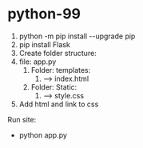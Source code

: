 # python-99



1. python -m pip install --upgrade pip
2. pip install Flask
3. Create folder structure:
4. file: app.py
   1. Folder: templates:
      1. --> index.html
   2. Folder: Static:
      1. --> style.css
5. Add html and link to css



Run site: 
- python app.py